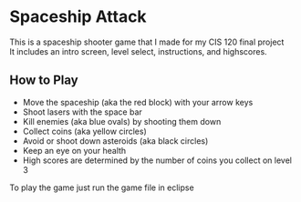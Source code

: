 # Spaceship Attack
This is a spaceship shooter game that I made for my CIS 120 final project  
It includes an intro screen, level select, instructions, and highscores.  
  
## How to Play
* Move the spaceship (aka the red block) with your arrow keys
* Shoot lasers with the space bar
* Kill enemies (aka blue ovals) by shooting them down
* Collect coins (aka yellow circles)
* Avoid or shoot down asteroids (aka black circles)
* Keep an eye on your health
* High scores are determined by the number of coins you collect on level 3
  
To play the game just run the game file in eclipse
